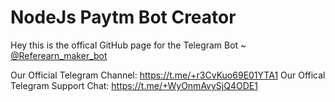 # NodeJs Paytm Bot Creator
Hey this is the offical GitHub page for the Telegram Bot ~ [@Referearn_maker_bot](https://telegram.dog/Referearn_maker_bot)

Our Official Telegram Channel: https://t.me/+r3CvKuo69E01YTA1
Our Offical Telegram Support Chat: https://t.me/+WyOnmAvySjQ4ODE1
